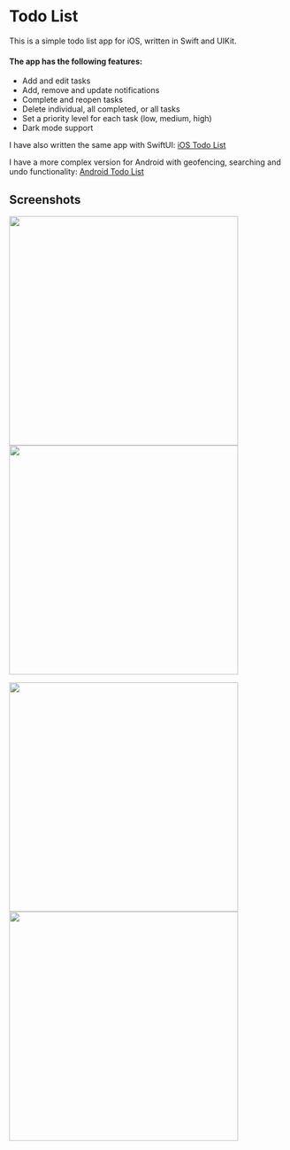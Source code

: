 # Todo List

This is a simple todo list app for iOS, written in Swift and UIKit.

#### The app has the following features:

- Add and edit tasks
- Add, remove and update notifications
- Complete and reopen tasks
- Delete individual, all completed, or all tasks
- Set a priority level for each task (low, medium, high)
- Dark mode support

I have also written the same app with SwiftUI: [iOS Todo List](https://github.com/fredrik9000/TodoList_SwiftUI)

I have a more complex version for Android with geofencing, searching and undo functionality: [Android Todo List](https://github.com/fredrik9000/TodoList_Android)

## Screenshots

<p float="left">
  <img src="https://user-images.githubusercontent.com/13121494/90582288-a6ba6480-e1cd-11ea-9f24-bac86a679426.png" width="414" />
  <img src="https://user-images.githubusercontent.com/13121494/90582287-a5893780-e1cd-11ea-85d3-167677c78477.png" width="414" /> 
</p>

<p float="left">
  <img src="https://user-images.githubusercontent.com/13121494/90582285-a4f0a100-e1cd-11ea-9c64-a789372b01ab.png" width="414" />
  <img src="https://user-images.githubusercontent.com/13121494/90582281-a28e4700-e1cd-11ea-990b-6130e19f4a38.png" width="414" />
</p>
